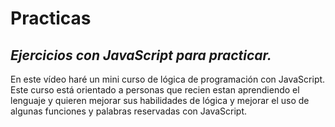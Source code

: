 # Practicas
## **_Ejercicios con JavaScript para practicar._**

En este vídeo haré un mini curso de lógica de programación con JavaScript. Este curso está orientado a personas que recien estan aprendiendo el lenguaje y quieren mejorar sus habilidades de lógica y mejorar el uso de algunas funciones y palabras reservadas con JavaScript. 
